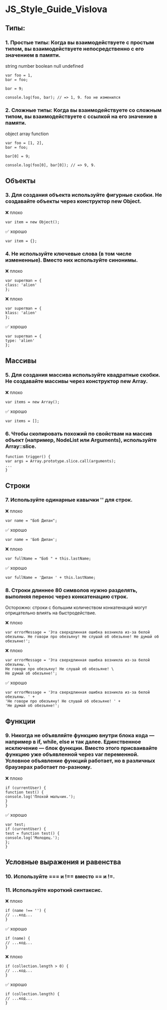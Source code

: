# JS_Style_Guide_Vislova

## Типы:

### 1. Простые типы: Когда вы взаимодействуете с простым типом, вы взаимодействуете непосредственно с его значением в памяти.

string
number
boolean
null
undefined

```
var foo = 1,
bar = foo;

bar = 9;

console.log(foo, bar); // => 1, 9. foo не изменился
```

### 2. Сложные типы: Когда вы взаимодействуете со сложным типом, вы взаимодействуете с ссылкой на его значение в памяти.

object
array
function

```
var foo = [1, 2],
bar = foo;

bar[0] = 9;

console.log(foo[0], bar[0]); // => 9, 9.
```

## Объекты

### 3. Для создания объекта используйте фигурные скобки. Не создавайте объекты через конструктор new Object.

:x: плохо

```
var item = new Object();
```

:white_check_mark: хорошо

```
var item = {};
```

### 4. Не используйте ключевые слова (в том числе измененные). Вместо них используйте синонимы.

:x: плохо

```
var superman = {
class: 'alien'
};
```

:x: плохо

```
var superman = {
klass: 'alien'
};
```

:white_check_mark: хорошо

```
var superman = {
type: 'alien'
};
```

## Массивы

### 5. Для создания массива используйте квадратные скобки. Не создавайте массивы через конструктор new Array.

:x: плохо

```
var items = new Array();
```

:white_check_mark: хорошо

```
var items = [];
```

### 6. Чтобы скопировать похожий по свойствам на массив объект (например, NodeList или Arguments), используйте Array::slice.

```
function trigger() {
var args = Array.prototype.slice.call(arguments);
...
}
```

## Строки

### 7. Используйте одинарные кавычки '' для строк.

:x: плохо

```
var name = "Боб Дилан";
```

:white_check_mark: хорошо

```
var name = 'Боб Дилан';
```

:x: плохо

```
var fullName = "Боб " + this.lastName;
```

:white_check_mark: хорошо

```
var fullName = 'Дилан ' + this.lastName;
```

### 8. Строки длиннее 80 символов нужно разделять, выполняя перенос через конкатенацию строк.

Осторожно: строки с большим количеством конкатенаций могут отрицательно влиять на быстродействие.

:x: плохо

```
var errorMessage = 'Эта сверхдлинная ошибка возникла из-за белой обезъяны. Не говори про обезъяну! Не слушай об обезьяне! Не думай об обезъяне!';
```

:x: плохо

```
var errorMessage = 'Эта сверхдлинная ошибка возникла из-за белой обезъяны. \
Не говори про обезъяну! Не слушай об обезьяне! \
Не думай об обезъяне!';
```

:white_check_mark: хорошо

```
var errorMessage = 'Эта сверхдлинная ошибка возникла из-за белой обезъяны. ' +
'Не говори про обезъяну! Не слушай об обезьяне! ' +
'Не думай об обезъяне!';
```

## Функции

### 9. Никогда не объявляйте функцию внутри блока кода — например в if, while, else и так далее. Единственное исключение — блок функции. Вместо этого присваивайте функцию уже объявленной через var переменной. Условное объявление функций работает, но в различных браузерах работает по-разному.

:x: плохо

```
if (currentUser) {
function test() {
console.log('Плохой мальчик.');
}
}
```

:white_check_mark: хорошо

```
var test;
if (currentUser) {
test = function test() {
console.log('Молодец.');
};
}
```

## Условные выражения и равенства

### 10. Используйте === и !== вместо == и !=.

### 11. Используйте короткий синтаксис.

:x: плохо

```
if (name !== '') {
// ...код...
}
```

:white_check_mark: хорошо

```
if (name) {
// ...код...
}
```

:x: плохо

```
if (collection.length > 0) {
// ...код...
}
```

:white_check_mark: хорошо

```
if (collection.length) {
// ...код...
}
```
